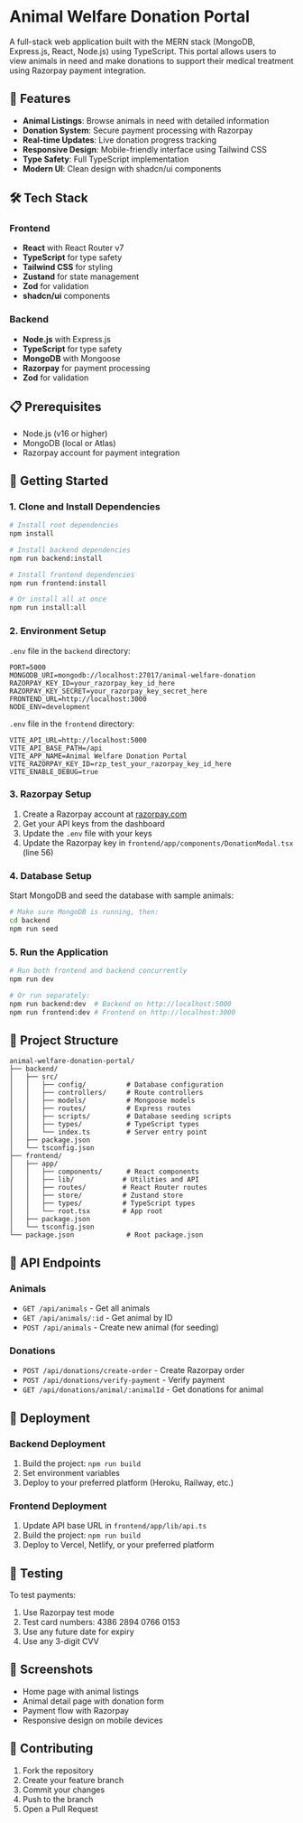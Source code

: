 # Animal Welfare Donation Portal

A full-stack web application built with the MERN stack (MongoDB, Express.js, React, Node.js) using TypeScript. This portal allows users to view animals in need and make donations to support their medical treatment using Razorpay payment integration.

## 🚀 Features

- **Animal Listings**: Browse animals in need with detailed information
- **Donation System**: Secure payment processing with Razorpay
- **Real-time Updates**: Live donation progress tracking
- **Responsive Design**: Mobile-friendly interface using Tailwind CSS
- **Type Safety**: Full TypeScript implementation
- **Modern UI**: Clean design with shadcn/ui components

## 🛠️ Tech Stack

### Frontend
- **React** with React Router v7
- **TypeScript** for type safety
- **Tailwind CSS** for styling
- **Zustand** for state management
- **Zod** for validation
- **shadcn/ui** components

### Backend
- **Node.js** with Express.js
- **TypeScript** for type safety
- **MongoDB** with Mongoose
- **Razorpay** for payment processing
- **Zod** for validation

## 📋 Prerequisites

- Node.js (v16 or higher)
- MongoDB (local or Atlas)
- Razorpay account for payment integration

## 🚀 Getting Started

### 1. Clone and Install Dependencies

```bash
# Install root dependencies
npm install

# Install backend dependencies
npm run backend:install

# Install frontend dependencies  
npm run frontend:install

# Or install all at once
npm run install:all
```

### 2. Environment Setup

`.env` file in the `backend` directory:

```env
PORT=5000
MONGODB_URI=mongodb://localhost:27017/animal-welfare-donation
RAZORPAY_KEY_ID=your_razorpay_key_id_here
RAZORPAY_KEY_SECRET=your_razorpay_key_secret_here
FRONTEND_URL=http://localhost:3000
NODE_ENV=development
```

 `.env` file in the `frontend` directory:

```env
VITE_API_URL=http://localhost:5000
VITE_API_BASE_PATH=/api
VITE_APP_NAME=Animal Welfare Donation Portal
VITE_RAZORPAY_KEY_ID=rzp_test_your_razorpay_key_id_here
VITE_ENABLE_DEBUG=true
```

### 3. Razorpay Setup

1. Create a Razorpay account at [razorpay.com](https://razorpay.com)
2. Get your API keys from the dashboard
3. Update the `.env` file with your keys
4. Update the Razorpay key in `frontend/app/components/DonationModal.tsx` (line 56)

### 4. Database Setup

Start MongoDB and seed the database with sample animals:

```bash
# Make sure MongoDB is running, then:
cd backend
npm run seed
```

### 5. Run the Application

```bash
# Run both frontend and backend concurrently
npm run dev

# Or run separately:
npm run backend:dev  # Backend on http://localhost:5000
npm run frontend:dev # Frontend on http://localhost:3000
```

## 📁 Project Structure

```
animal-welfare-donation-portal/
├── backend/
│   ├── src/
│   │   ├── config/          # Database configuration
│   │   ├── controllers/     # Route controllers
│   │   ├── models/          # Mongoose models
│   │   ├── routes/          # Express routes
│   │   ├── scripts/         # Database seeding scripts
│   │   ├── types/           # TypeScript types
│   │   └── index.ts         # Server entry point
│   ├── package.json
│   └── tsconfig.json
├── frontend/
│   ├── app/
│   │   ├── components/      # React components
│   │   ├── lib/            # Utilities and API
│   │   ├── routes/         # React Router routes
│   │   ├── store/          # Zustand store
│   │   ├── types/          # TypeScript types
│   │   └── root.tsx        # App root
│   ├── package.json
│   └── tsconfig.json
└── package.json             # Root package.json
```

## 🔗 API Endpoints

### Animals
- `GET /api/animals` - Get all animals
- `GET /api/animals/:id` - Get animal by ID
- `POST /api/animals` - Create new animal (for seeding)

### Donations
- `POST /api/donations/create-order` - Create Razorpay order
- `POST /api/donations/verify-payment` - Verify payment
- `GET /api/donations/animal/:animalId` - Get donations for animal

## 🚀 Deployment

### Backend Deployment
1. Build the project: `npm run build`
2. Set environment variables
3. Deploy to your preferred platform (Heroku, Railway, etc.)

### Frontend Deployment
1. Update API base URL in `frontend/app/lib/api.ts`
2. Build the project: `npm run build`
3. Deploy to Vercel, Netlify, or your preferred platform

## 🧪 Testing

To test payments:
1. Use Razorpay test mode
2. Test card numbers: 4386 2894 0766 0153
3. Use any future date for expiry
4. Use any 3-digit CVV

## 📸 Screenshots

- Home page with animal listings
- Animal detail page with donation form
- Payment flow with Razorpay
- Responsive design on mobile devices

## 🤝 Contributing

1. Fork the repository
2. Create your feature branch
3. Commit your changes
4. Push to the branch
5. Open a Pull Request
